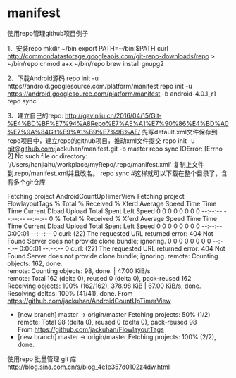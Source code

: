 # manifest
使用repo管理github项目例子

1、安装repo
mkdir ~/bin
export PATH=~/bin:$PATH
curl http://commondatastorage.googleapis.com/git-repo-downloads/repo > ~/bin/repo
chmod a+x ~/bin/repo
brew install gnupg2

2、下载Android源码
repo init -u https//android.googlesource.com/platform/manifest
repo init -u https://android.googlesource.com/platform/manifest -b android-4.0.1_r1
repo sync
 
3、建立自己的repo:
http://gavinliu.cn/2016/04/15/Git-%E4%BD%BF%E7%94%A8Repo%E7%AE%A1%E7%90%86%E4%BD%A0%E7%9A%84Git%E9%A1%B9%E7%9B%AE/
先写default.xml文件保存到repo项目中，建立repo的github项目，推动xml文件提交
repo init -u git@github.com:jackuhan/manifest.git -b master
repo sync 
IOError: [Errno 2] No such file or directory: '/Users/hanjiahu/workplace/myRepo/.repo/manifest.xml'
复制上文件到.repo/manifest.xml并且改名。
repo sync #这样就可以下载在整个目录了，含有多个git仓库


Fetching project AndroidCountUpTimerView
Fetching project FlowlayoutTags
  % Total    % Received % Xferd  Average Speed   Time    Time     Time  Current
                                 Dload  Upload   Total   Spent    Left  Speed
  0     0    0     0    0     0      0      0 --:--:-- --:--:-- --:--:--     0  % Total    % Received % Xferd  Average Speed   Time    Time     Time  Current
                                 Dload  Upload   Total   Spent    Left  Speed
  0     0    0     0    0     0      0      0 --:--:--  0:00:01 --:--:--     0
curl: (22) The requested URL returned error: 404 Not Found
Server does not provide clone.bundle; ignoring.
  0     0    0     0    0     0      0      0 --:--:--  0:00:01 --:--:--     0
curl: (22) The requested URL returned error: 404 Not Found
Server does not provide clone.bundle; ignoring.
remote: Counting objects: 162, done.        
remote: Counting objects: 98, done.         | 47.00 KiB/s   
remote: Total 162 (delta 0), reused 0 (delta 0), pack-reused 162        
Receiving objects: 100% (162/162), 378.98 KiB | 67.00 KiB/s, done.
Resolving deltas: 100% (41/41), done.
From https://github.com/jackuhan/AndroidCountUpTimerView
 * [new branch]      master     -> origin/master
Fetching projects:  50% (1/2)  remote: Total 98 (delta 0), reused 0 (delta 0), pack-reused 98        
From https://github.com/jackuhan/FlowlayoutTags
 * [new branch]      master     -> origin/master
Fetching projects: 100% (2/2), done.  

使用repo 批量管理 git 库
http://blog.sina.com.cn/s/blog_4e1e357d0102z4dw.html




<?xml version="1.0" encoding="UTF-8"?>
<manifest>
  <!-- remote: name 名称，fetch 远程地址。可以有多个remote，通过project.remote可指定不同的remote -->
  <remote name="origin"
          fetch="https://github.com/jackuhan/"
          review="https://github.com/jackuhan/" />
  <!-- default: revision 指定分支，remote 指定remote name，sync-j 同步线程数 -->
  <default revision="master"
           remote="origin"
           sync-j="4" />
  <!-- project：path 本地相对路径，name 远程相对路径，完整路径为 remote.fetch + project.name -->
  <project path="FlowlayoutTags" name="FlowlayoutTags" />
  <project path="AndroidCountUpTimerView" name="AndroidCountUpTimerView" />
</manifest>
